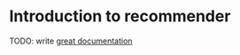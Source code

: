 # Introduction to recommender

TODO: write [great documentation](http://jacobian.org/writing/what-to-write/)
